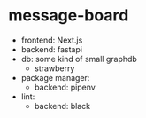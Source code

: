 # message-board

- frontend: Next.js
- backend: fastapi
- db: some kind of small graphdb
    - strawberry
- package manager:
    - backend: pipenv
- lint:
    - backend: black